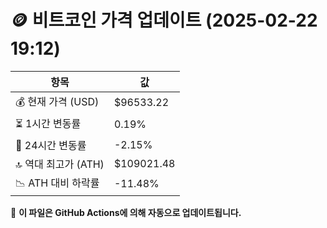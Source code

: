 # 🪙 비트코인 가격 업데이트 (2025-02-22 19:12)

| 항목                | 값 |
|--------------------|----------------|
| 💰 현재 가격 (USD) | $96533.22 |
| ⏳ 1시간 변동률    | 0.19% |
| 📆 24시간 변동률   | -2.15% |
| 🔝 역대 최고가 (ATH) | $109021.48 |
| 📉 ATH 대비 하락률 | -11.48% |

🔄 **이 파일은 GitHub Actions에 의해 자동으로 업데이트됩니다.**
